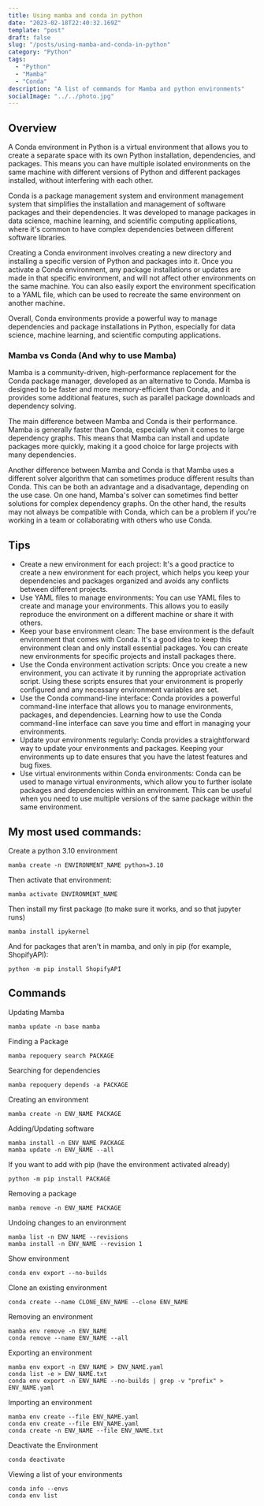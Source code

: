 ```yaml
---
title: Using mamba and conda in python
date: "2023-02-18T22:40:32.169Z"
template: "post"
draft: false
slug: "/posts/using-mamba-and-conda-in-python"
category: "Python"
tags:
  - "Python"
  - "Mamba"
  - "Conda"
description: "A list of commands for Mamba and python environments"
socialImage: "../../photo.jpg"
---
```



## Overview 

A Conda environment in Python is a virtual environment that allows you to create a separate space with its own Python installation, dependencies, and packages. This means you can have multiple isolated environments on the same machine with different versions of Python and different packages installed, without interfering with each other.

Conda is a package management system and environment management system that simplifies the installation and management of software packages and their dependencies. It was developed to manage packages in data science, machine learning, and scientific computing applications, where it's common to have complex dependencies between different software libraries.

Creating a Conda environment involves creating a new directory and installing a specific version of Python and packages into it. Once you activate a Conda environment, any package installations or updates are made in that specific environment, and will not affect other environments on the same machine. You can also easily export the environment specification to a YAML file, which can be used to recreate the same environment on another machine.

Overall, Conda environments provide a powerful way to manage dependencies and package installations in Python, especially for data science, machine learning, and scientific computing applications.

### Mamba vs Conda (And why to use Mamba)

Mamba is a community-driven, high-performance replacement for the Conda package manager, developed as an alternative to Conda. Mamba is designed to be faster and more memory-efficient than Conda, and it provides some additional features, such as parallel package downloads and dependency solving.

The main difference between Mamba and Conda is their performance. Mamba is generally faster than Conda, especially when it comes to large dependency graphs. This means that Mamba can install and update packages more quickly, making it a good choice for large projects with many dependencies.

Another difference between Mamba and Conda is that Mamba uses a different solver algorithm that can sometimes produce different results than Conda. This can be both an advantage and a disadvantage, depending on the use case. On one hand, Mamba's solver can sometimes find better solutions for complex dependency graphs. On the other hand, the results may not always be compatible with Conda, which can be a problem if you're working in a team or collaborating with others who use Conda.

## Tips

- Create a new environment for each project: It's a good practice to create a new environment for each project, which helps you keep your dependencies and packages organized and avoids any conflicts between different projects.
- Use YAML files to manage environments: You can use YAML files to create and manage your environments. This allows you to easily reproduce the environment on a different machine or share it with others.
- Keep your base environment clean: The base environment is the default environment that comes with Conda. It's a good idea to keep this environment clean and only install essential packages. You can create new environments for specific projects and install packages there.
- Use the Conda environment activation scripts: Once you create a new environment, you can activate it by running the appropriate activation script. Using these scripts ensures that your environment is properly configured and any necessary environment variables are set.
- Use the Conda command-line interface: Conda provides a powerful command-line interface that allows you to manage environments, packages, and dependencies. Learning how to use the Conda command-line interface can save you time and effort in managing your environments.
- Update your environments regularly: Conda provides a straightforward way to update your environments and packages. Keeping your environments up to date ensures that you have the latest features and bug fixes.
- Use virtual environments within Conda environments: Conda can be used to manage virtual environments, which allow you to further isolate packages and dependencies within an environment. This can be useful when you need to use multiple versions of the same package within the same environment.


## My most used commands:
Create a python 3.10 environment 
```
mamba create -n ENVIRONMENT_NAME python=3.10
```

Then activate that environment:
```
mamba activate ENVIRONMENT_NAME
```

Then install my first package (to make sure it works, and so that jupyter runs)
```
mamba install ipykernel
```

And for packages that aren't in mamba, and only in pip (for example, ShopifyAPI):
```
python -m pip install ShopifyAPI
```


## Commands


Updating Mamba
```
mamba update -n base mamba
```

Finding a Package

```
mamba repoquery search PACKAGE
```

Searching for dependencies

```
mamba repoquery depends -a PACKAGE
```

Creating an environment
```
mamba create -n ENV_NAME PACKAGE
```

Adding/Updating software
```
mamba install -n ENV_NAME PACKAGE
mamba update -n ENV_NAME --all
```

If you want to add with pip (have the environment activated already)
```
python -m pip install PACKAGE
```

Removing a package
```
mamba remove -n ENV_NAME PACKAGE
```

Undoing changes to an environment
```
mamba list -n ENV_NAME --revisions
mamba install -n ENV_NAME --revision 1
```

Show environment
```
conda env export --no-builds
```

Clone an existing environment

```
conda create --name CLONE_ENV_NAME --clone ENV_NAME
```

Removing an environment
```
mamba env remove -n ENV_NAME
conda remove --name ENV_NAME --all
```

Exporting an environment
```
mamba env export -n ENV_NAME > ENV_NAME.yaml
conda list -e > ENV_NAME.txt
conda env export -n ENV_NAME --no-builds | grep -v "prefix" > ENV_NAME.yaml
```

Importing an environment
```
mamba env create --file ENV_NAME.yaml
conda env create --file ENV_NAME.yaml
conda create -n ENV_NAME --file ENV_NAME.txt
```

Deactivate the Environment
```
conda deactivate
```

Viewing a list of your environments
```
conda info --envs
conda env list
```
